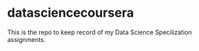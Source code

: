 # datasciencecoursera

This is the repo to keep record of my Data Science Specilization assignments.
